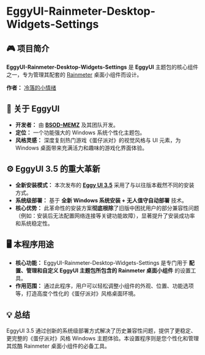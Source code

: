 ﻿# EggyUI-Rainmeter-Desktop-Widgets-Settings

## 🎮 项目简介
**EggyUI-Rainmeter-Desktop-Widgets-Settings** 是 **EggyUI** 主题包的核心组件之一，专为管理其配套的 [Rainmeter](https://www.rainmeter.net/) 桌面小组件而设计。

**作者：** [冷落的小情绪](https://space.bilibili.com/3546772339165612)

## 🌟 关于 EggyUI
*   **开发者：** 由 [**BSOD-MEMZ**](https://space.bilibili.com/1975308950) 及其团队开发。
*   **定位：** 一个功能强大的 Windows 系统个性化主题包。
*   **风格灵感：** 深度复刻热门游戏《蛋仔派对》的视觉风格与 UI 元素，为 Windows 桌面带来充满活力和趣味的游戏化界面体验。

## ⚙️ EggyUI 3.5 的重大革新
*   **全新安装模式：** 本次发布的 [**Eggy UI 3.5**](https://www.bilibili.com/video/BV1kbgGz7Em1) 采用了与以往版本截然不同的安装方式。
*   **系统级部署：** 基于 **全新 Windows 系统安装 + 无人值守自动部署** 技术。
*   **核心优势：** 此革命性的安装方案**彻底根除**了旧版中困扰用户的部分兼容性问题（例如：安装后无法配置网络连接等关键功能故障），显著提升了安装成功率和系统稳定性。

## 🖥️ 本程序用途
*   **核心功能：** EggyUI-Rainmeter-Desktop-Widgets-Settings 是专门用于 **配置、管理和自定义 EggyUI 主题包所包含的 Rainmeter 桌面小组件** 的设置工具。
*   **作用范围：** 通过此程序，用户可以轻松调整小组件的外观、位置、功能选项等，打造高度个性化的《蛋仔派对》风格桌面环境。

## 💡 总结
EggyUI 3.5 通过创新的系统级部署方式解决了历史兼容性问题，提供了更稳定、更完整的《蛋仔派对》风格 Windows 主题体验。本设置程序则是您个性化和管理其炫酷 Rainmeter 桌面小组件的必备工具。